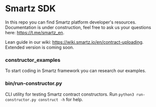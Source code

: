 # Smartz SDK
In this repo you can find Smartz platform developer's resources. Documentation is under construction, feel free to ask us your questions here: https://t.me/smartz_en.

Lean guide in our wiki: https://wiki.smartz.io/en/contract-uploading. Extended version is coming soon.

### constructor_examples
To start coding in Smartz framework you can research our examples.

### bin/run-constructor.py
CLI utility for testing Smartz contract constructors. Run `python3 run-constructor.py construct -h` for help.
